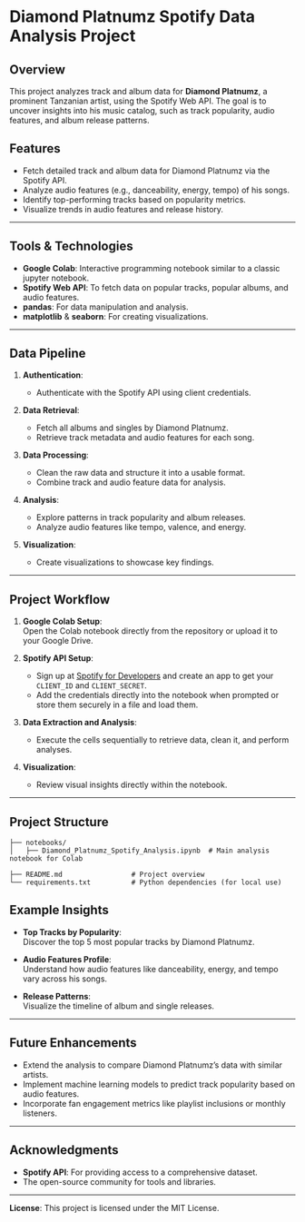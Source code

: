 # Diamond Platnumz Spotify Data Analysis Project

## Overview  
This project analyzes track and album data for **Diamond Platnumz**, a prominent Tanzanian artist, using the Spotify Web API. The goal is to uncover insights into his music catalog, such as track popularity, audio features, and album release patterns.

## Features  
- Fetch detailed track and album data for Diamond Platnumz via the Spotify API.
- Analyze audio features (e.g., danceability, energy, tempo) of his songs.
- Identify top-performing tracks based on popularity metrics.
- Visualize trends in audio features and release history.

---

## Tools & Technologies  
- **Google Colab**: Interactive  programming notebook similar to a classic jupyter notebook.  
- **Spotify Web API**: To fetch data on popular tracks, popular albums, and audio features.  
- **pandas**: For data manipulation and analysis.  
- **matplotlib** & **seaborn**: For creating visualizations.  

---

## Data Pipeline  

1. **Authentication**:  
   - Authenticate with the Spotify API using client credentials.

2. **Data Retrieval**:  
   - Fetch all albums and singles by Diamond Platnumz.  
   - Retrieve track metadata and audio features for each song.  

3. **Data Processing**:  
   - Clean the raw data and structure it into a usable format.  
   - Combine track and audio feature data for analysis.

4. **Analysis**:  
   - Explore patterns in track popularity and album releases.  
   - Analyze audio features like tempo, valence, and energy.  

5. **Visualization**:  
   - Create visualizations to showcase key findings.

---

## Project Workflow  

1. **Google Colab Setup**:  
   Open the Colab notebook directly from the repository or upload it to your Google Drive.  

2. **Spotify API Setup**:  
   - Sign up at [Spotify for Developers](https://developer.spotify.com/) and create an app to get your `CLIENT_ID` and `CLIENT_SECRET`.  
   - Add the credentials directly into the notebook when prompted or store them securely in a file and load them.  

3. **Data Extraction and Analysis**:  
   - Execute the cells sequentially to retrieve data, clean it, and perform analyses.  

4. **Visualization**:  
   - Review visual insights directly within the notebook.

---

## Project Structure  

```
├── notebooks/
│   ├── Diamond_Platnumz_Spotify_Analysis.ipynb  # Main analysis notebook for Colab

├── README.md                 # Project overview
└── requirements.txt          # Python dependencies (for local use)
```

## Example Insights  

- **Top Tracks by Popularity**:  
  Discover the top 5 most popular tracks by Diamond Platnumz.  

- **Audio Features Profile**:  
  Understand how audio features like danceability, energy, and tempo vary across his songs.  

- **Release Patterns**:  
  Visualize the timeline of album and single releases.

---

## Future Enhancements  
- Extend the analysis to compare Diamond Platnumz’s data with similar artists.  
- Implement machine learning models to predict track popularity based on audio features.  
- Incorporate fan engagement metrics like playlist inclusions or monthly listeners.

---

## Acknowledgments  
- **Spotify API**: For providing access to a comprehensive dataset.  
- The open-source community for tools and libraries.  

---

**License**: This project is licensed under the MIT License.
